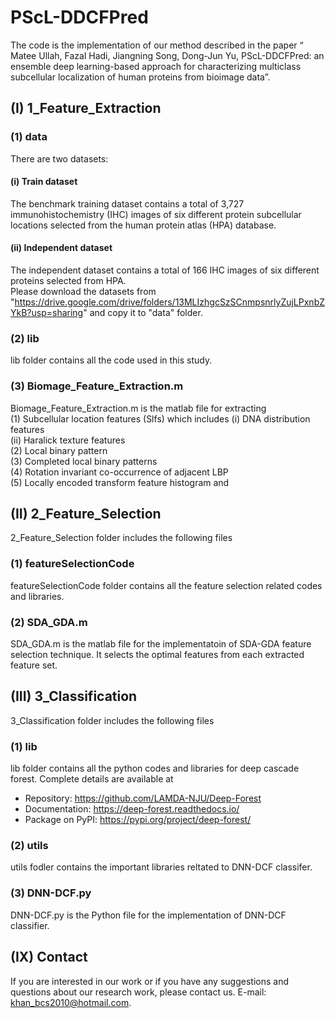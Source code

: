 # PScL-DDCFPred
The code is the implementation of our method described in the paper “ Matee Ullah, Fazal Hadi, Jiangning Song, Dong-Jun Yu, PScL-DDCFPred: an ensemble deep learning-based approach for characterizing multiclass subcellular localization of human proteins from bioimage data”.
## (I) 1_Feature_Extraction
### (1)	data
There are two datasets:
#### (i)	Train dataset
The benchmark training dataset contains a total of 3,727 immunohistochemistry (IHC) images of six different protein subcellular locations selected from the human protein atlas (HPA) database.
#### (ii)	Independent dataset
The independent dataset contains a total of 166 IHC images of six different proteins selected from HPA. <br />
Please download the datasets from "https://drive.google.com/drive/folders/13MLIzhgcSzSCnmpsnrlyZujLPxnbZYkB?usp=sharing" and copy it to "data" folder.
### (2)	lib
lib folder contains all the code used in this study.<br />
### (3)	Biomage_Feature_Extraction.m
Biomage_Feature_Extraction.m is the matlab file for extracting <br />
(1) Subcellular location features (Slfs) which includes
	(i)		DNA distribution features <br />
	(ii)	Haralick texture features <br />
(2)	Local binary pattern <br />
(3)	Completed local binary patterns <br />
(4)	Rotation invariant co-occurrence of adjacent LBP <br />
(5)	Locally encoded transform feature histogram and <br /> 
## (II)	2_Feature_Selection
2_Feature_Selection folder includes the following files
### (1)	featureSelectionCode
featureSelectionCode folder contains all the feature selection related codes and libraries.
### (2) SDA_GDA.m
SDA_GDA.m is the matlab file for the implementatoin of SDA-GDA feature selection technique. It selects the optimal features from each extracted feature set.
## (III)	3_Classification
3_Classification folder includes the following files
### (1)	lib
lib folder contains all the python codes and libraries for deep cascade forest. Complete details are available at
* Repository: https://github.com/LAMDA-NJU/Deep-Forest
* Documentation: https://deep-forest.readthedocs.io/
* Package on PyPI: https://pypi.org/project/deep-forest/
### (2)	utils
utils fodler contains the important libraries reltated to DNN-DCF classifer.
### (3)	DNN-DCF.py
DNN-DCF.py is the Python file for the implementation of DNN-DCF classifier.
## (IX)	Contact
If you are interested in our work or if you have any suggestions and questions about our research work, please contact us. E-mail: khan_bcs2010@hotmail.com.
